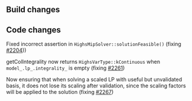## Build changes

## Code changes

Fixed incorrect assertion in `HighsMipSolver::solutionFeasible()` (fixing [#2204](https://github.com/ERGO-Code/HiGHS/issues/2204)))

getColIntegrality now returns `HighsVarType::kContinuous` when `model_.lp_.integrality_` is empty (fixing [#2261](https://github.com/ERGO-Code/HiGHS/issues/2261))

Now ensuring that when solving a scaled LP with useful but unvalidated basis, it does not lose its scaling after validation, since the scaling factors will be applied to the solution (fixing [#2267](https://github.com/ERGO-Code/HiGHS/issues/2267))
